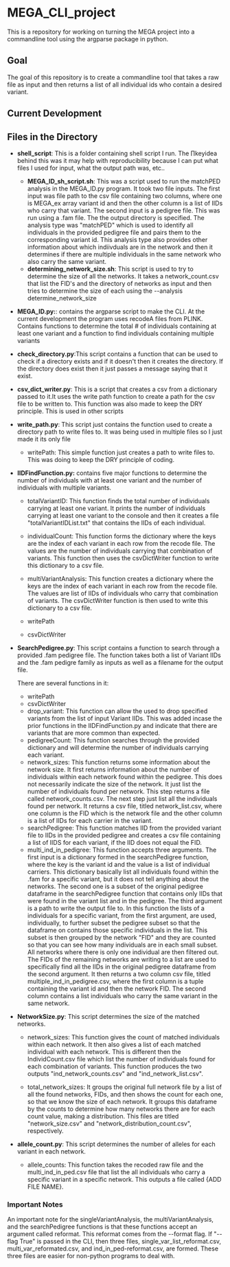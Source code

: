 # MEGA_CLI_project

This is a repository for working on turning the MEGA project into a commandline tool using the argparse package in python.

## Goal

The goal of this repository is to create a commandline tool that takes a raw file as input and then returns a list of all individual ids who contain a desired variant.

## Current Development

## Files in the Directory

- **shell_script**: This is a folder containing shell script I run. The ∏keyidea behind this was it may help with reproducibility because I can put what files I used for input, what the output path was, etc..

  - **MEGA_ID_sh_script.sh**: This was a script used to run the matchPED analysis in the MEGA_ID.py program. It took two file inputs. The first input was file path to the csv file containing two columns, where one is MEGA_ex array variant id and then the other column is a list of IIDs who carry that variant. The second input is a pedigree file. This was run using a .fam file. The the output directory is specified. The analysis type was "matchPED" which is used to identify all individuals in the provided pedigree file and pairs them to the corresponding variant id. This analysis type also provides other information about which indiivduals are in the network and then it determines if there are multiple individuals in the same network who also carry the same variant.

  * **determining_network_size.sh**: This script is used to try to determine the size of all the networks. It takes a network_count.csv that list the FID's and the directory of networks as input and then tries to determine the size of each using the --analysis determine_network_size

* **MEGA_ID.py:**: contains the argparse script to make the CLI. At the current development the program uses recodeA files from PLINK. Contains functions to determine the total # of individuals containing at least one variant and a function to find individuals containing multiple variants

* **check_directory.py**:This script contains a function that can be used to check if a directory exists and if it doesn't then it creates the directory. If the directory does exist then it just passes a message saying that it exist.

* **csv_dict_writer.py**: This is a script that creates a csv from a dictionary passed to it.It uses the write path function to create a path for the csv file to be written to. This function was also made to keep the DRY principle. This is used in other scripts

* **write_path.py**: This script just contains the function used to create a directory path to write files to. It was being used in multiple files so I just made it its only file

  - writePath: This simple function just creates a path to write files to. This was doing to keep the DRY principle of coding.

* **IIDFindFunction.py:** contains five major functions to determine the number of individuals with at least one variant and the number of individuals with multiple variants.

  - totalVariantID: This function finds the total number of individuals carrying at least one variant. It prints the number of individuals carrying at least one variant to the console and then it creates a file "totalVariantIDList.txt" that contains the IIDs of each individual.

  * individualCount: This function forms the dictionary where the keys are the index of each variant in each row from the recode file. The values are the number of individuals carrying that combination of variants. This function then uses the csvDictWriter function to write this dictionary to a csv file.

  * multiVariantAnalysis: This function creates a dictionary where the keys are the index of each variant in each row from the recode file. The values are list of IIDs of individuals who carry that combination of variants. The csvDictWriter function is then used to write this dictionary to a csv file.

  * writePath

  * csvDictWriter

- **SearchPedigree.py**: This script contains a function to search through a provided .fam pedigree file. The function takes both a list of Variant IIDs and the .fam pedigre family as inputs as well as a filename for the output file.

  There are several functions in it:

  - writePath

  * csvDictWriter

  - drop_variant: This function can allow the used to drop specified variants from the list of input Variant IIDs. This was added incase the prior functions in the IIDFindFunction.py and indicate that there are variants that are more common than expected.

  * pedigreeCount: This function searches through the provided dictionary and will determine the number of individuals carrying each variant.

  - network_sizes: This function returns some information about the network size. It first returns information about the number of individuals within each network found within the pedigree. This does not necessarily indicate the size of the network. It just list the number of individuals found per network. This step returns a file called network_counts.csv. The next step just list all the individuals found per network. It returns a csv file, titled network_list.csv, where one column is the FID which is the network file and the other column is a list of IIDs for each carrier in the variant.

  * searchPedigree: This function matches IID from the provided variant file to IIDs in the provided pedigree and creates a csv file containing a list of IIDS for each variant, if the IID does not equal the FID.

  - multi_ind_in_pedigree: This function accepts three arguments. The first input is a dictionary formed in the searchPedigree function, where the key is the variant id and the value is a list of individual carriers. This dictionary basically list all individuals found within the .fam for a specific variant, but it does not tell anything about the networks. The second one is a subset of the original pedigree dataframe in the searchPedigree function that contains only IIDs that were found in the variant list and in the pedigree. The third argument is a path to write the output file to. In this function the lists of a individuals for a specific variant, from the first argument, are used, individually, to further subset the pedigree subset so that the dataframe on contains those specific individuals in the list. This subset is then grouped by the network "FID" and they are counted so that you can see how many individuals are in each small subset. All networks where there is only one individual are then filtered out. The FIDs of the remaining networks are writing to a list are used to specifically find all the IIDs in the original pedigree dataframe from the second argument. It then returns a two column csv file, titled multiple_ind_in_pedigree.csv, where the first column is a tuple containing the variant id and then the network FID. The second column contains a list individuals who carry the same variant in the same network.

* **NetworkSize.py**: This script determines the size of the matched networks.

  - network_sizes: This function gives the count of matched individuals within each network. It then also gives a list of each matched individual with each network. This is different then the IndividCount.csv file which list the number of individuals found for each combination of variants. This function produces the two outputs "ind_network_counts.csv" and "ind_network_list.csv".

  - total_network_sizes: It groups the original full network file by a list of all the found networks, FIDs, and then shows the count for each one, so that we know the size of each network. It groups this dataframe by the counts to determine how many networks there are for each count value, making a distribution. This files are titled "network_size.csv" and "network_distribution_count.csv", respectively.

* **allele_count.py**: This script determines the number of alleles for each variant in each network.

  - allele_counts: This function takes the recoded raw file and the multi_ind_in_ped.csv file that list the all individuals who carry a specific variant in a specific network. This outputs a file called {ADD FILE NAME}.

### Important Notes

An important note for the singleVariantAnalysis, the multiVariantAnalysis, and the searchPedigree functions is that these functions accept an argument called reformat. This reformat comes from the --format flag. If "--flag True" is passed in the CLI, then three files, single_var_list_reformat.csv, multi_var_reformated.csv, and ind_in_ped-reformat.csv, are formed. These three files are easier for non-python programs to deal with.
